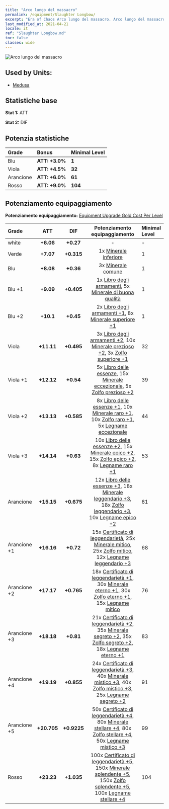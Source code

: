 ```yaml
---
title: "Arco lungo del massacro"
permalink: /equipment/Slaughter Longbow/
excerpt: "Era of Chaos Arco lungo del massacro. Arco lungo del massacro"
last_modified_at: 2021-04-21
locale: it
ref: "Slaughter Longbow.md"
toc: false
classes: wide
---
```


  ![Arco lungo del massacro](/images/e/e_7041.png)

## Used by Units:

* [Medusa](/it/units/Medusa/) 


## Statistiche base
 **Stat 1:** ATT

 **Stat 2:** DIF

## Potenzia statistiche

  |     Grade    |   Bonus | Minimal Level | 
  |:-------------|:--------|:--------------| 
  | Blu | **ATT: +3.0%** | **1** | 
  | Viola | **ATT: +4.5%** | **32** | 
  | Arancione | **ATT: +6.0%** | **61** | 
  | Rosso | **ATT: +9.0%** | **104** | 


## Potenziamento equipaggiamento
 **Potenziamento equipaggiamento:** [Equipment Upgrade Gold Cost Per Level](/equipment/EquipmentUpgradeCostPerLevel/) 

  |          Grade      | ATT | DIF | Potenziamento equipaggiamento | Minimal Level |
  |:--------------------|:---------:|:---------:|:----------------:|:--------------|
  | white | **+6.06** | **+0.27** | - | - |
  | Verde | **+7.07** | **+0.315** | 1x [Minerale inferiore](/it/Items/mat_1/) | 1 |
  | Blu | **+8.08** | **+0.36** | 3x [Minerale comune](/it/Items/mat_6/) | 1 |
  | Blu +1 | **+9.09** | **+0.405** | 1x [Libro degli armamenti](/it/Items/mat_18/), 5x [Minerale di buona qualità](/it/Items/mat_12/) | 1 |
  | Blu +2 | **+10.1** | **+0.45** | 2x [Libro degli armamenti +1](/it/Items/mat_25/), 8x [Minerale superiore +1](/it/Items/mat_19/) | 1 |
  | Viola | **+11.11** | **+0.495** | 3x [Libro degli armamenti +2](/it/Items/mat_32/), 10x [Minerale prezioso +2](/it/Items/mat_26/), 3x [Zolfo superiore +1](/it/Items/mat_22/) | 32 |
  | Viola +1 | **+12.12** | **+0.54** | 5x [Libro delle essenze](/it/Items/mat_39/), 15x [Minerale eccezionale](/it/Items/mat_33/), 5x [Zolfo prezioso +2](/it/Items/mat_29/) | 39 |
  | Viola +2 | **+13.13** | **+0.585** | 8x [Libro delle essenze +1](/it/Items/mat_46/), 10x [Minerale raro +1](/it/Items/mat_40/), 10x [Zolfo raro +1](/it/Items/mat_43/), 5x [Legname eccezionale](/it/Items/mat_34/) | 44 |
  | Viola +3 | **+14.14** | **+0.63** | 10x [Libro delle essenze +2](/it/Items/mat_53/), 15x [Minerale epico +2](/it/Items/mat_47/), 15x [Zolfo epico +2](/it/Items/mat_50/), 8x [Legname raro +1](/it/Items/mat_41/) | 53 |
  | Arancione | **+15.15** | **+0.675** | 12x [Libro delle essenze +3](/it/Items/mat_60/), 18x [Minerale leggendario +3](/it/Items/mat_54/), 18x [Zolfo leggendario +3](/it/Items/mat_57/), 10x [Legname epico +2](/it/Items/mat_48/) | 61 |
  | Arancione +1 | **+16.16** | **+0.72** | 15x [Certificato di leggendarietà](/it/Items/mat_67/), 25x [Minerale mitico](/it/Items/mat_61/), 25x [Zolfo mitico](/it/Items/mat_64/), 12x [Legname leggendario +3](/it/Items/mat_55/) | 68 |
  | Arancione +2 | **+17.17** | **+0.765** | 18x [Certificato di leggendarietà +1](/it/Items/mat_74/), 30x [Minerale eterno +1](/it/Items/mat_68/), 30x [Zolfo eterno +1](/it/Items/mat_71/), 15x [Legname mitico](/it/Items/mat_62/) | 76 |
  | Arancione +3 | **+18.18** | **+0.81** | 21x [Certificato di leggendarietà +2](/it/Items/mat_81/), 35x [Minerale segreto +2](/it/Items/mat_75/), 35x [Zolfo segreto +2](/it/Items/mat_78/), 18x [Legname eterno +1](/it/Items/mat_69/) | 83 |
  | Arancione +4 | **+19.19** | **+0.855** | 24x [Certificato di leggendarietà +3](/it/Items/mat_88/), 40x [Minerale mistico +3](/it/Items/mat_82/), 40x [Zolfo mistico +3](/it/Items/mat_85/), 25x [Legname segreto +2](/it/Items/mat_76/) | 91 |
  | Arancione +5 | **+20.705** | **+0.9225** | 50x [Certificato di leggendarietà +4](/it/Items/mat_95/), 80x [Minerale stellare +4](/it/Items/mat_89/), 80x [Zolfo stellare +4](/it/Items/mat_92/), 50x [Legname mistico +3](/it/Items/mat_83/) | 99 |
  | Rosso | **+23.23** | **+1.035** | 100x [Certificato di leggendarietà +5](/it/Items/mat_102/), 150x [Minerale splendente +5](/it/Items/mat_96/), 150x [Zolfo splendente +5](/it/Items/mat_99/), 100x [Legname stellare +4](/it/Items/mat_90/) | 104 |

